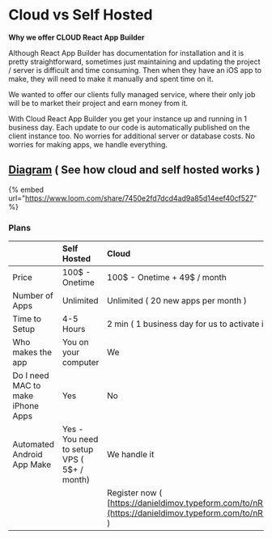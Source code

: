 # Cloud vs Self Hosted

**Why we offer CLOUD React App Builder**  
  
Although React App Builder has documentation for installation and it is pretty straightforward, sometimes just maintaining and updating the project / server is difficult and time consuming. Then when they have an iOS app to make, they will need to make it manually and spent time on it.

We wanted to offer our clients fully managed service, where their only job will be to market their project and earn money from it.

With Cloud React App Builder you get your instance up and running in 1 business day. Each update to our code is automatically published on the client instance too. No worries for additional server or database costs. No worries for making apps, we handle everything.

## [Diagram](https://www.lucidchart.com/documents/view/ea63ccb1-8d46-4b2c-a9bb-348655182748/0_0) \( See how cloud and self hosted works \)

{% embed url="https://www.loom.com/share/7450e2fd7dcd4ad9a85d14eef40cf527" %}

### 

### Plans

|  | Self Hosted | Cloud |
| :--- | :--- | :--- |
| Price | 100$ - Onetime | 100$ - Onetime + 49$ / month |
| Number of Apps | Unlimited | Unlimited \( 20 new apps per month \) |
| Time to Setup | 4-5 Hours | 2 min \( 1 business day for us to activate it \) |
| Who makes the app | You on your computer | We |
| Do I need MAC to make iPhone Apps | Yes | No |
| Automated Android App Make | Yes - You need to setup VPS  \( 5$+ / month\) | We handle it |
|  |  | Register now \( [https://danieldimov.typeform.com/to/nRn5CP](https://danieldimov.typeform.com/to/nRn5CP) \) |



